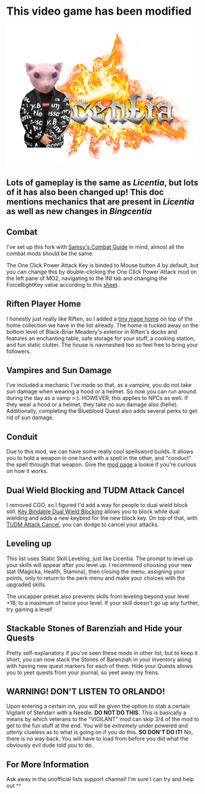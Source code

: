 # This video game has been modified

![Bingcentia](Media/Bingcentia.png)

## Lots of gameplay is the same as _Licentia_, but lots of it has also been changed up! This doc mentions mechanics that are present in _Licentia_ as well as new changes in _Bingcentia_

## Combat
I've set up this fork with [Samsy's Combat Guide](https://samsytheunicorn.github.io/licentia-combat.html) in mind, almost all the combat mods should be the same. 

The One Click Power Attack Key is binded to Mouse button 4 by default, but you can change this by double-clicking the One Click Power Attack mod on the left pane of MO2, navigating to the INI tab and changing the ForceRightKey value according to this [sheet](https://www.creationkit.com/index.php?title=Input_Script). 

## Riften Player Home
I honestly just really like Riften, so I added a [tiny mage home](https://www.nexusmods.com/skyrimspecialedition/mods/12929) on top of the home collection we have in the list already. The home is tucked away on the bottom level of Black-Briar Meadery's exterior in Riften's docks and features an enchanting table, safe storage for your stuff, a cooking station, and fun static clutter. The house is navmeshed too so feel free to bring your followers. 

## Vampires and Sun Damage
I've included a mechanic I've made so that, as a vampire, you do not take sun damage when wearing a hood or a helmet. So now you can run around during the day as a vamp >:). HOWEVER, this applies to NPCs as well. If they wear a hood or a helmet, they take no sun damage also (hehe). Additionally, completing the Blueblood Quest also adds several perks to get rid of sun damage.

## Conduit
Due to this mod, we can have some really cool spellsword builds. It allows you to hold a weapon in one hand with a spell in the other, and "conduct" the spell through that weapon. Give the [mod page](https://www.nexusmods.com/skyrimspecialedition/mods/58023) a lookie if you're curious on how it works.

## Dual Wield Blocking and TUDM Attack Cancel
I removed CGO, so I figured I'd add a way for people to dual wield block still. [Key Bindable Dual Wield Blocking](https://www.nexusmods.com/skyrimspecialedition/mods/16334?tab=description) allows you to block while dual wielding and adds a new keybind for the new block key. On top of that, with [TUDM Attack Cancel](https://www.nexusmods.com/skyrimspecialedition/mods/40313?tab=files), you can dodge to cancel your attacks.

## Leveling up

This list uses Static Skill Leveling, just like Licentia. The prompt to level up your skills will appear after you level up. I recommend choosing your new stat (Magicka, Health, Stamina), then closing the menu, assigning your points, only to return to the perk menu and make your choices with the upgraded skills. 

The uncapper preset also prevents skills from leveling beyond your level +18, to a maximum of twice your level. If your skill doesn't go up any further, try gaining a level!


## Stackable Stones of Barenziah and Hide your Quests
Pretty self-explanatory if you've seen these mods in other list, but to keep it short, you can now stack the Stones of Barenziah in your inventory along with having new quest markers for each of them. Hide your Quests allows you to yeet quests from your journal, so yeet away my frens.

## WARNING! DON'T LISTEN TO ORLANDO!

Upon entering a certain inn, you will be given the option to stab a certain Vigilant of Stendarr with a Needle. **DO NOT DO THIS.** This is basically a means by which veterans to the "VIGILANT" mod can skip 3/4 of the mod to get to the fun stuff at the end. You will be _extremely_ under powered and _utterly_ clueless as to what is going on if you do this. **SO DON'T DO IT!** No, there is no way back. You will have to load from before you did what the obviously evil dude told you to do.


## For More Information

Ask away in the unofficial lists support channel! I'm sure I can try and help out ^^